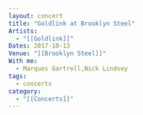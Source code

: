 ```yaml
---
layout: concert
title: "Goldlink at Brooklyn Steel"
Artists:
  - "[[Goldlink]]"
Dates: 2017-10-13
Venue: "[[Brooklyn Steel]]"
With me:
  - Marques Gartrell,Nick Lindsey
tags:
  - concerts
category:
  - "[[Concerts]]"
---
```

